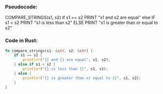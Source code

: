 ### Pseudocode:

COMPARE_STRINGS(s1, s2)
    if s1 == s2
        PRINT "s1 and s2 are equal"
    else
        IF s1 < s2
            PRINT "s1 is less than s2"
        ELSE
            PRINT "s1 is greater than or equal to s2"

### Code in Rust:
```rust
fn compare_strings(s1: &str, s2: &str) {
    if s1 == s2 {
        println!("{} and {} are equal", s1, s2);
    } else if s1 < s2 {
        println!("{} is less than {}", s1, s2);
    } else {
        println!("{} is greater than or equal to {}", s1, s2);
    }
}
```

